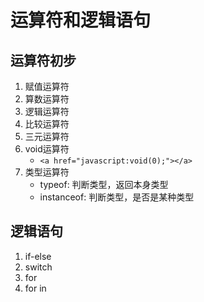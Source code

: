 # 运算符和逻辑语句
## 运算符初步
1. 赋值运算符
2. 算数运算符
3. 逻辑运算符
4. 比较运算符
5. 三元运算符
6. void运算符
    * `<a href="javascript:void(0);"></a>`
7. 类型运算符
    * typeof: 判断类型，返回本身类型
    * instanceof: 判断类型，是否是某种类型

## 逻辑语句
1. if-else
2. switch
3. for
4. for in
